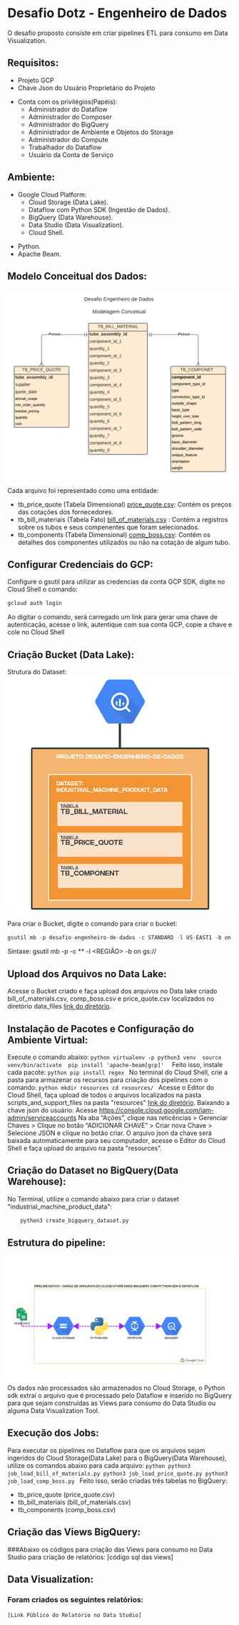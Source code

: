 # Desafio Dotz - Engenheiro de Dados

O desafio proposto consiste em criar pipelines ETL para consumo em Data Visualization.

## Requisitos:
- Projeto GCP
- Chave Json do Usuário Proprietário do Projeto
+ Conta com os privilégios(Papéis):
    + Administrador do Dataflow
    + Administrador do Composer
    + Administrador do BigQuery
    + Administrador de Ambiente e Objetos do Storage
    + Administrador do Compute
    + Trabalhador do Dataflow
    + Usuário da Conta de Serviço



## Ambiente:
+ Google Cloud Platform:
    + Cloud Storage (Data Lake).
    + Dataflow com Python SDK (Ingestão de Dados).
    + BigQuery (Data Warehouse).
    + Data Studio (Data Visualization).
    + Cloud Shell.
- Python.
- Apache Beam.



## Modelo Conceitual dos Dados:
![](https://github.com/chagasfelipe/desafio-engenheiro-de-dados/blob/main/diagrams/modelagem_conceitual.png)

Cada arquivo foi representado como uma entidade:
- tb_price_quote (Tabela Dimensional) [price_quote.csv](https://github.com/chagasfelipe/desafio-engenheiro-de-dados/blob/main/data_files/price_quote.csv): Contém os preços das cotações dos fornecedores.
- tb_bill_materiais (Tabela Fato) [bill_of_materials.csv](https://github.com/chagasfelipe/desafio-engenheiro-de-dados/blob/main/data_files/bill_of_materials.csv) : Contém a registros sobre os tubos e seus compenentes que foram selecionados.
- tb_components (Tabela Dimensional) [comp_boss.csv](https://github.com/chagasfelipe/desafio-engenheiro-de-dados/blob/main/data_files/comp_boss.csv): Contém os detalhes dos componentes utilizados ou não na cotação de algum tubo.



## Configurar Credenciais do GCP:
   Configure o gsutil para utilizar as credencias da conta GCP SDK, digite no Cloud Shell o comando:
```python
gcloud auth login
```
Ao digitar o comando, será carregado um link para gerar uma chave de autenticação, acesse o link, autentique com sua conta GCP, copie a chave e cole no Cloud Shell



## Criação Bucket (Data Lake):
   Strutura do Dataset:
![](https://github.com/chagasfelipe/desafio-engenheiro-de-dados/blob/main/diagrams/estrutura_dataset_bigquery.png)

  Para criar o Bucket, digite o comando para criar o bucket:
```python
gsutil mb -p desafio-engenheiro-de-dados -c STANDARD -l US-EAST1 -b on gs://bucket-desafio-engenheiro-dados-data-lake
```
  Sintaxe: gsutil mb -p <ID DO PROJETO GCP> -c **<CLASSE DE ARMAZENAMENTO> -l <REGIÃO> -b on gs://<NOME DO BUCKET>


## Upload dos Arquivos no Data Lake:
   Acesse o Bucket criado e faça upload dos arquivos no Data lake criado bill_of_materials.csv, comp_boss.csv e price_quote.csv localizados no diretório data_files [link do diretório](https://github.com/chagasfelipe/desafio-engenheiro-de-dados/tree/main/data_files).

## Instalação de Pacotes e Configuração do Ambiente Virtual:
Execute o comando abaixo:
        ```python
        virtualenv -p python3 venv 
        source venv/bin/activate 
        pip install 'apache-beam[gcp]' 
        ```
Feito isso, instale cada pacote:
        ```python
        pip install regex
        ```
No terminal do Cloud Shell, crie a pasta para armazenar os recursos para criação dos pipelines com o comando:
        ```python
        mkdir resources
        cd resources/
        ```
     Acesse o Editor do Cloud Shell, faça upload de todos o arquivos localizados na pasta scripts_and_support_files na pasta "resources" [link do diretório](https://github.com/chagasfelipe/desafio-engenheiro-de-dados/tree/main/scripts_and_support_files).
     Baixando a chave json do usuário:
        Acesse https://console.cloud.google.com/iam-admin/serviceaccounts 
        Na aba “Ações”, clique nas reticências > Gerenciar Chaves > Clique no botão “ADICIONAR CHAVE” > Criar nova Chave > Selecione JSON e clique no botão criar.
        O arquivo json da chave será baixada automaticamente para seu computador, acesse o Editor do Cloud Shell e faça upload do arquivo na pasta "resources".

## Criação do Dataset no BigQuery(Data Warehouse):
No Terminal, utilize o comando abaixo para criar o dataset "industrial_machine_product_data":
```python
    python3 create_bigquery_dataset.py
```
## Estrutura do pipeline:
   ![](https://github.com/chagasfelipe/desafio-engenheiro-de-dados/blob/main/diagrams/diagrama_pipeline.png)
    Os dados não processados são armazenados no Cloud Storage, o Python sdk extraí o arquivo que é processado pelo Dataflow e inserido no BigQuery para que sejam construídas as Views para consumo do Data Studio ou alguma Data Visualization Tool.


## Execução dos Jobs:
   Para executar os pipelines no Dataflow para que os arquivos sejam ingeridos do Cloud Storage(Data Lake) para o BigQuery(Data Warehouse), utilize os comandos abaixo para cada arquivo:
        ```python
        python3 job_load_bill_of_materials.py
        python3 job_load_price_quote.py
        python3 job_load_comp_boss.py
        ```
Feito isso, serão criadas três tabelas no BigQuery:
- tb_price_quote (price_quote.csv)
- tb_bill_materiais (bill_of_materials.csv)
- tb_components (comp_boss.csv)

## Criação das Views BigQuery:
###Abaixo os códigos para criação das Views para consumo no Data Studio para criação de relatórios:
    [código sql das views]


## Data Visualization:
### Foram criados os seguintes relatórios:

    [Link Público do Relatório no Data Studio]
